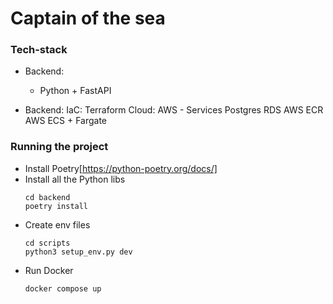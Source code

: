 # Captain of the sea

### Tech-stack
- Backend:
    - Python + FastAPI

- Backend:
    IaC: Terraform
    Cloud: AWS
        - Services
            Postgres RDS
            AWS ECR
            AWS ECS + Fargate


### Running the project
- Install Poetry[https://python-poetry.org/docs/]
- Install all the Python libs
    ```
    cd backend
    poetry install
    ```
- Create env files
    ```
    cd scripts
    python3 setup_env.py dev
    ```
- Run Docker
    ```
    docker compose up
    ```

